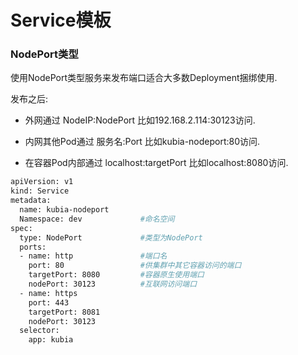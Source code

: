 # Service模板

### NodePort类型

使用NodePort类型服务来发布端口适合大多数Deployment捆绑使用.

发布之后:

- 外网通过 NodeIP:NodePort 比如192.168.2.114:30123访问.

- 内网其他Pod通过 服务名:Port 比如kubia-nodeport:80访问.

- 在容器Pod内部通过 localhost:targetPort 比如localhost:8080访问.

```sh
apiVersion: v1
kind: Service
metadata:
  name: kubia-nodeport
  Namespace: dev             #命名空间
spec:
  type: NodePort             #类型为NodePort
  ports:
  - name: http               #端口名
    port: 80                 #供集群中其它容器访问的端口
    targetPort: 8080         #容器原生使用端口
    nodePort: 30123          #互联网访问端口
  - name: https
    port: 443
    targetPort: 8081
    nodePort: 30123
  selector:
    app: kubia
```

